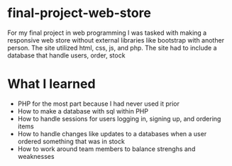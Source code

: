 # final-project-web-store
For my final project in web programming I was tasked with making a responsive web store without external libraries like bootstrap with another person. The site utilized html, css, js, and php. The site had to include a database that handle users, order, stock
# What I learned
* PHP for the most part because I had never used it prior
* How to make a database with sql within PHP
* How to handle sessions for users logging in, signing up, and ordering items
* How to handle changes like updates to a databases when a user ordered something that was in stock
* How to work around team members to balance strenghs and weaknesses
